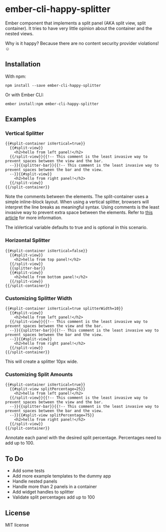 # ember-cli-happy-splitter

Ember component that implements a split panel (AKA split view, split container).  It tries to have very little opinion 
 about the container and the nested views.
 
Why is it happy?  Because there are no content security provider violations! &#9786;

## Installation

With npm:

`npm install --save ember-cli-happy-splitter`

Or with Ember CLI:

`ember install:npm ember-cli-happy-splitter`

## Examples

### Vertical Splitter

````htmlbars
{{#split-container isVertical=true}}
  {{#split-view}}
    <h2>hello from left panel!</h2>
  {{/split-view}}{{!-- This comment is the least invasive way to prevent spaces between the view and the bar.
  --}}{{splitter-bar}}{{!-- This comment is the least invasive way to prevent spaces between the bar and the view.
  --}}{{#split-view}}
    <h2>hello from right panel!</h2>
  {{/split-view}}
{{/split-container}}
````

Note the comments between the elements. The split-container uses a simple inline-block layout. When using a vertical
splitter, browsers will interpret the line breaks as meaningful syntax. Using comments is the least invasive way to 
prevent extra space between the elements. Refer to [this article](https://css-tricks.com/fighting-the-space-between-inline-block-elements/)
 for more information.

The isVertical variable defaults to true and is optional in this scenario.

### Horizontal Splitter

````htmlbars
{{#split-container isVertical=false}}
  {{#split-view}}
    <h2>hello from top panel!</h2>
  {{/split-view}}
  {{splitter-bar}}
  {{#split-view}}
    <h2>hello from bottom panel!</h2>
  {{/split-view}}
{{/split-container}}
````

### Customizing Splitter Width

````htmlbars
{{#split-container isVertical=true splitterWidth=10}}
  {{#split-view}}
    <h2>hello from left panel!</h2>
  {{/split-view}}{{!-- This comment is the least invasive way to prevent spaces between the view and the bar.
  --}}{{splitter-bar}}{{!-- This comment is the least invasive way to prevent spaces between the bar and the view.
  --}}{{#split-view}}
    <h2>hello from right panel!</h2>
  {{/split-view}}
{{/split-container}}
````

This will create a splitter 10px wide.

### Customizing Split Amounts

````htmlbars
{{#split-container isVertical=true}}
  {{#split-view splitPercentage=25}}
    <h2>hello from left panel!</h2>
  {{/split-view}}{{!-- This comment is the least invasive way to prevent spaces between the view and the bar.
  --}}{{splitter-bar}}{{!-- This comment is the least invasive way to prevent spaces between the bar and the view.
  --}}{{#split-view splitPercentage=75}}
    <h2>hello from right panel!</h2>
  {{/split-view}}
{{/split-container}}
````

Annotate each panel with the desired split percentage. Percentages need to add up to 100.

## To Do

* Add some tests
* Add more example templates to the dummy app
* Handle nested panels
* Handle more than 2 panels in a container
* Add widget handles to splitter
* Validate split percentages add up to 100

## License

MIT license
